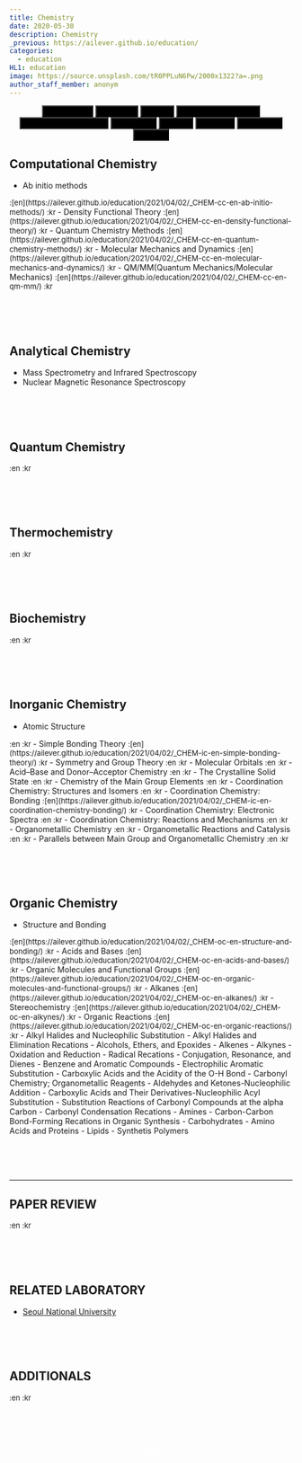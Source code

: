 ```yaml
---
title: Chemistry
date: 2020-05-30
description: Chemistry
_previous: https://ailever.github.io/education/
categories:
  - education
HL1: education
image: https://source.unsplash.com/tR0PPLuN6Pw/2000x1322?a=.png
author_staff_member: anonym
---
```


<!-- Top Block -->
<div align="center" class="top_btn_box">
  <button class="top_btn" type="button" style="background-color:black;" onclick="location.href='https://ailever.github.io/education/2020/05/30/Mathematics'">Mathematics</button>
  <button class="top_btn" type="button" style="background-color:black;" onclick="location.href='https://ailever.github.io/education/2020/05/30/Chemistry'">Chemistry</button>
  <button class="top_btn" type="button" style="background-color:black;" onclick="location.href='https://ailever.github.io/education/2020/05/30/Biology'">Biology</button>
  <button class="top_btn" type="button" style="background-color:black;" onclick="location.href='https://ailever.github.io/education/2020/05/30/Computer-Engineering'">Computer Engineering</button>
  <button class="top_btn" type="button" style="background-color:black;" onclick="location.href='https://ailever.github.io/education/2020/05/30/Mechanical-Engineering'">Mechanical Engineering</button>
  <button class="top_btn" type="button" style="background-color:black;" onclick="location.href='https://ailever.github.io/education/2020/05/30/Electronics'">Electronics</button>
  <button class="top_btn" type="button" style="background-color:black;" onclick="location.href='https://ailever.github.io/education/2020/05/30/Physics'">Physics</button>
  <button class="top_btn" type="button" style="background-color:black;" onclick="location.href='https://ailever.github.io/education/2020/05/30/Statistics'">Statistics</button>
  <button class="top_btn" type="button" style="background-color:black;" onclick="location.href='https://ailever.github.io/education/2020/05/30/Economics'">Economics</button>
  <button class="top_btn" type="button" style="background-color:black;" onclick="location.href='https://ailever.github.io/education/2020/05/30/Finance'">Finance</button>    
</div>
<!-- Top Block -->

## Computational Chemistry
- Ab initio methods
<span style="font-size:small;">
  :[en](https://ailever.github.io/education/2021/04/02/_CHEM-cc-en-ab-initio-methods/)
  :kr
</span>
- Density Functional Theory
<span style="font-size:small;">
  :[en](https://ailever.github.io/education/2021/04/02/_CHEM-cc-en-density-functional-theory/)
  :kr
</span>
- Quantum Chemistry Methods
<span style="font-size:small;">
  :[en](https://ailever.github.io/education/2021/04/02/_CHEM-cc-en-quantum-chemistry-methods/)
  :kr
</span>
- Molecular Mechanics and Dynamics
<span style="font-size:small;">
  :[en](https://ailever.github.io/education/2021/04/02/_CHEM-cc-en-molecular-mechanics-and-dynamics/)
  :kr
</span>
- QM/MM(Quantum Mechanics/Molecular Mechanics)
<span style="font-size:small;">
  :[en](https://ailever.github.io/education/2021/04/02/_CHEM-cc-en-qm-mm/)
  :kr
</span>


<br><br><br>
## Analytical Chemistry
- Mass Spectrometry and Infrared Spectroscopy
- Nuclear Magnetic Resonance Spectroscopy


<br><br><br>
## Quantum Chemistry
<span style="font-size:small;">
  :en
  :kr
</span>

<br><br><br>
## Thermochemistry
<span style="font-size:small;">
  :en
  :kr
</span>

<br><br><br>
## Biochemistry
<span style="font-size:small;">
  :en
  :kr
</span>

<br><br><br>
## Inorganic Chemistry
- Atomic Structure
<span style="font-size:small;">
  :en
  :kr
</span>
- Simple Bonding Theory
<span style="font-size:small;">
  :[en](https://ailever.github.io/education/2021/04/02/_CHEM-ic-en-simple-bonding-theory/)
  :kr
</span>
- Symmetry and Group Theory
<span style="font-size:small;">
  :en
  :kr
</span>
- Molecular Orbitals
<span style="font-size:small;">
  :en
  :kr
</span>
- Acid–Base and Donor–Acceptor Chemistry
<span style="font-size:small;">
  :en
  :kr
</span>
- The Crystalline Solid State
<span style="font-size:small;">
  :en
  :kr
</span>
- Chemistry of the Main Group Elements
<span style="font-size:small;">
  :en
  :kr
</span>
- Coordination Chemistry: Structures and Isomers
<span style="font-size:small;">
  :en
  :kr
</span>
- Coordination Chemistry: Bonding
<span style="font-size:small;">
  :[en](https://ailever.github.io/education/2021/04/02/_CHEM-ic-en-coordination-chemistry-bonding/)
  :kr
</span>
- Coordination Chemistry: Electronic Spectra
<span style="font-size:small;">
  :en
  :kr
</span>
- Coordination Chemistry: Reactions and Mechanisms
<span style="font-size:small;">
  :en
  :kr
</span>
- Organometallic Chemistry
<span style="font-size:small;">
  :en
  :kr
</span>
- Organometallic Reactions and Catalysis
<span style="font-size:small;">
  :en
  :kr
</span>
- Parallels between Main Group and Organometallic Chemistry
<span style="font-size:small;">
  :en
  :kr
</span>

<br><br><br>
## Organic Chemistry
- Structure and Bonding
<span style="font-size:small;">
  :[en](https://ailever.github.io/education/2021/04/02/_CHEM-oc-en-structure-and-bonding/)
  :kr
</span>
- Acids and Bases
<span style="font-size:small;">
  :[en](https://ailever.github.io/education/2021/04/02/_CHEM-oc-en-acids-and-bases/)
  :kr
</span>
- Organic Molecules and Functional Groups
<span style="font-size:small;">
  :[en](https://ailever.github.io/education/2021/04/02/_CHEM-oc-en-organic-molecules-and-functional-groups/)
  :kr
</span>
- Alkanes
<span style="font-size:small;">
  :[en](https://ailever.github.io/education/2021/04/02/_CHEM-oc-en-alkanes/)
  :kr
</span>
- Stereochemistry
<span style="font-size:small;">
  :[en](https://ailever.github.io/education/2021/04/02/_CHEM-oc-en-alkynes/)
  :kr
</span>
- Organic Reactions
<span style="font-size:small;">
  :[en](https://ailever.github.io/education/2021/04/02/_CHEM-oc-en-organic-reactions/)
  :kr
</span>
- Alkyl Halides and Nucleophilic Substitution
- Alkyl Halides and Elimination Recations
- Alcohols, Ethers, and Epoxides
- Alkenes
- Alkynes
- Oxidation and Reduction
- Radical Recations
- Conjugation, Resonance, and Dienes
- Benzene and Aromatic Compounds
- Electrophilic Aromatic Substitution
- Carboxylic Acids and the Acidity of the O-H Bond
- Carbonyl Chemistry; Organometallic Reagents
- Aldehydes and Ketones-Nucleophilic Addition
- Carboxylic Acids and Their Derivatives-Nucleophilic Acyl Substitution
- Substitution Reactions of Carbonyl Compounds at the alpha Carbon
- Carbonyl Condensation Recations
- Amines
- Carbon-Carbon Bond-Forming Recations in Organic Synthesis
- Carbohydrates
- Amino Acids and Proteins
- Lipids
- Synthetis Polymers




<br><br><br>

--- 

## PAPER REVIEW
<span style="font-size:small;">
  :en
  :kr
</span>


<br><br><br>
## RELATED LABORATORY
- [Seoul National University](https://chem.snu.ac.kr/research-faculty/faculty/fulltime)


<br><br><br>
## ADDITIONALS
<span style="font-size:small;">
  :en
  :kr
</span>

<br><br><br>
<!-- Bottom Block -->
<div align="center" class="bottom_btn_box">
  <span class="bottom_btn"><a href="https://github.com/ailever/ailever.github.io/blob/master/_posts/education/2020-05-30-Chemistry.md" target="_blank" style="color:white">Edit</a></span>
</div>
<!-- Bottom Block -->

<!-- Notice
# Mathematical Expression
- outline : $  $
- inline  : $$  $$

# Default Div Tag
- align : left, right, center
- font-size : xx-small, x-small, small, medium, large, x-large, xx-large
- font-weight : normal, bold
- color : red, orange, yellow, green, cyan, blue, purple, pink, white, gray, brown
- background-color : red, orange, yellow, green, cyan, blue, purple, pink, white, gray, brown

# Html Ref
- color code : https://htmlcolorcodes.com/
- tags : https://www.w3schools.com/tags/default.asp
- attributes : https://www.w3schools.com/tags/ref_attributes.asp
Notice -->


